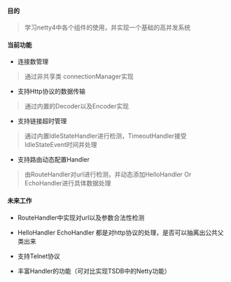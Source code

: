 #### 目的
> 学习netty4中各个组件的使用，并实现一个基础的高并发系统

#### 当前功能
+ 连接数管理
> 通过非共享类 connectionManager实现
+ 支持Http协议的数据传输
> 通过内置的Decoder以及Encoder实现
+ 支持链接超时管理
> 通过内置IdleStateHandler进行检测，TimeoutHandler接受IdleStateEvent时间并处理
+ 支持路由动态配置Handler
> 由RouteHandler对url进行检测，并动态添加HelloHandler Or EchoHandler进行具体数据处理

#### 未来工作
+ RouteHandler中实现对url以及参数合法性检测

+ HelloHandler EchoHandler 都是对http协议的处理，是否可以抽离出公共父类出来

+ 支持Telnet协议

+ 丰富Handler的功能（可对比实现TSDB中的Netty功能）